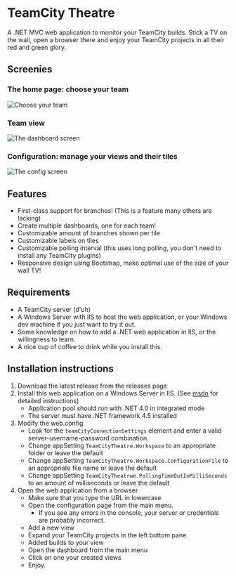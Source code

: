 # TeamCity Theatre

A .NET MVC web application to monitor your TeamCity builds. 
Stick a TV on the wall, open a browser there and enjoy your TeamCity projects in all their red and green glory.

## Screenies

### The home page: choose your team
![Choose your team](http://i.imgur.com/64YxBRb.png)

### Team view
![The dashboard screen](http://i.imgur.com/izZiWVd.png)

### Configuration: manage your views and their tiles
![The config screen](http://i.imgur.com/4Rg4yi6.png)

## Features

- First-class support for branches! (This is a feature many others are lacking)
- Create multiple dashboards, one for each team!
- Customizable amount of branches shown per tile
- Customizable labels on tiles
- Customizable polling interval (this uses long polling, you don't need to install any TeamCity plugins)
- Responsive design using Bootstrap, make optimal use of the size of your wall TV!

## Requirements

- A TeamCity server (d'uh)
- A Windows Server with IIS to host the web application, or your Windows dev machine if you just want to try it out.
- Some knowledge on how to add a .NET web application in IIS, or the willingness to learn.
- A nice cup of coffee to drink while you install this. 

## Installation instructions

1. Download the latest release from the releases page
2. Install this web application on a Windows Server in IIS. (See [msdn](https://msdn.microsoft.com/en-us/library/ha2y9493.aspx) for detailed instructions)
    - Application pool should run with .NET 4.0 in integrated mode
    - The server must have .NET framework 4.5 installed
3. Modify the web.config. 
    - Look for the `teamCityConnectionSettings` element and enter a valid server-username-password combination.
    - Change appSetting `TeamCityTheatre.Workspace` to an appropriate folder or leave the default
    - Change appSetting `TeamCityTheatre.Workspace.ConfigurationFile` to an appropriate file name or leave the default
    - Change appSetting `TeamCityTheatrwe.PollingTimeOutInMilliSeconds` to an amount of milliseconds or leave the default
4. Open the web application from a browser
    - Make sure that you type the URL in lowercase
    - Open the configuration page from the main menu. 
        - If you see any errors in the console, your server or credentials are probably incorrect.
    - Add a new view
    - Expand your TeamCity projects in the left bottom pane
    - Added builds to your view
    - Open the dashboard from the main menu
    - Click on one your created views
    - Enjoy.
